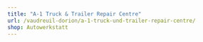 ```yaml
---
title: "A-1 Truck & Trailer Repair Centre"
url: /vaudreuil-dorion/a-1-truck-und-trailer-repair-centre/
shop: Autowerkstatt
---
```

